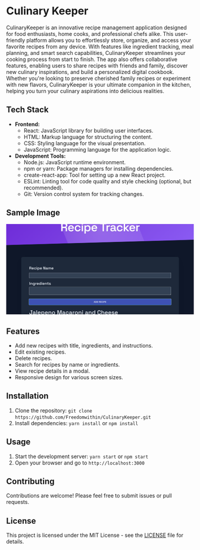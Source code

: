 # Culinary Keeper

CulinaryKeeper is an innovative recipe management application designed for food enthusiasts, home cooks, and professional chefs alike. This user-friendly platform allows you to effortlessly store, organize, and access your favorite recipes from any device. With features like ingredient tracking, meal planning, and smart search capabilities, CulinaryKeeper streamlines your cooking process from start to finish. The app also offers collaborative features, enabling users to share recipes with friends and family, discover new culinary inspirations, and build a personalized digital cookbook. Whether you're looking to preserve cherished family recipes or experiment with new flavors, CulinaryKeeper is your ultimate companion in the kitchen, helping you turn your culinary aspirations into delicious realities.

## Tech Stack

* **Frontend:**
    * React: JavaScript library for building user interfaces.
    * HTML: Markup language for structuring the content.
    * CSS: Styling language for the visual presentation.
    * JavaScript: Programming language for the application logic.
* **Development Tools:**
    * Node.js: JavaScript runtime environment.
    * npm or yarn: Package managers for installing dependencies.
    * create-react-app: Tool for setting up a new React project.
    * ESLint: Linting tool for code quality and style checking (optional, but recommended).
    * Git: Version control system for tracking changes.
## Sample Image
![alt text](images/CulinaryKeeper.png)

## Features

* Add new recipes with title, ingredients, and instructions.
* Edit existing recipes.
* Delete recipes.
* Search for recipes by name or ingredients.
* View recipe details in a modal.
* Responsive design for various screen sizes.

## Installation

1. Clone the repository: `git clone https://github.com/Freedomwithin/CulinaryKeeper.git`
2. Install dependencies: `yarn install` or `npm install`

## Usage

1. Start the development server: `yarn start` or `npm start`
2. Open your browser and go to `http://localhost:3000`

## Contributing

Contributions are welcome! Please feel free to submit issues or pull requests.

## License

This project is licensed under the MIT License - see the [LICENSE](LICENSE) file for details.


